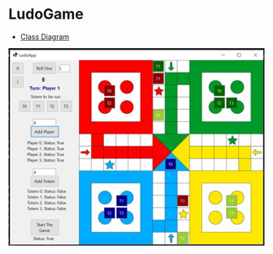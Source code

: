 # LudoGame

- [Class Diagram](https://github.com/probabilitynokami/ClassDiagram/blob/main/Ludo.md)

![progress-game-app](assets/progress3.png)
